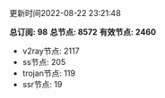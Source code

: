 更新时间2022-08-22 23:21:48

**总订阅: 98**
**总节点: 8572**
**有效节点: 2460**
- v2ray节点: 2117
- ss节点: 205
- trojan节点: 119
- ssr节点: 19
